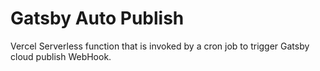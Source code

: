 # Gatsby Auto Publish

Vercel Serverless function that is invoked by a cron job to trigger Gatsby cloud publish WebHook. 
